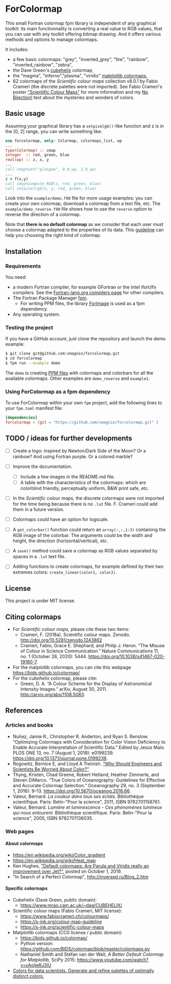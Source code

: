 # ForColormap

This small Fortran colormap fpm library is independent of any graphical toolkit: its main functionnality is converting a real value to RGB values, that you can use with any toolkit offering bitmap drawing. And it offers various methods and options to manage colormaps.

It includes:
* a few basic colormaps: "grey", "inverted_grey", "fire", "rainbow", "inverted_rainbow", "zebra",
* the Dave Green's [cubehelix](https://www.mrao.cam.ac.uk/~dag/CUBEHELIX/) colormap,
* the "magma", "inferno","plasma", "viridis" [matplotlib colormaps](https://bids.github.io/colormap/),
* 62 colormaps of the *Scientific colour maps* collection v8.0.1 by Fabio Crameri (the discrete palettes were not imported). See Fabio Crameri's poster ["Scientific Colour Maps"](https://www.fabiocrameri.ch/ws/media-library/a17d02961b3a4544961416de2d7900a4/posterscientificcolourmaps_crameri.pdf) for more information and my [No Bijection!](NO_BIJECTION.md) text about the mysteries and wonders of colors.


## Basic usage

Assuming your graphical library has a `setpixelgb()`-like function and z is in the [0, 2] range, you can write something like:

```fortran
use forcolormap, only: Colormap, colormaps_list, wp
...
type(Colormap) :: cmap
integer  :: red, green, blue
real(wp) :: z, x, y
...
call cmap%set("glasgow", 0.0_wp, 2.0_wp)
...
z = f(x,y)
call cmap%compute_RGB(z, red, green, blue)
call setpixelrgb(x, y, red, green, blue)
```

Look into the `example/demo.f90` file for more usage examples: you can create your own colormap, download a colormap from a text file, etc. The `example/demo_reverse.f90` file shows how to use the `reverse` option to reverse the direction of a colormap.

Note that **there is no default colormap** as we consider that each user must choose a colormap adapted to the properties of its data. This [guideline](https://s-ink.org/colour-map-guideline) can help you choosing the right kind of colormap.


## Installation

### Requirements

You need:

* a modern Fortran compiler, for example GFortran or the Intel ifort/ifx compilers. See the [Fortran-lang.org compilers page](https://fortran-lang.org/compilers/) for other compilers.
* The Fortran Package Manager [fpm](https://fpm.fortran-lang.org/).
  * For writing PPM files, the library [ForImage](https://github.com/gha3mi/forimage) is used as a fpm dependency.
* Any operating system.

### Testing the project

If you have a GitHub account, just clone the repository and launch the demo example:

```bash
$ git clone git@github.com:vmagnin/forcolormap.git
$ cd forcolormap
$ fpm run --example demo
```

The `demo` is creating [PPM files](https://en.wikipedia.org/wiki/Netpbm#File_formats) with colormaps and colorbars for all the available colormaps. Other examples are `demo_reverse` and `example1`.

### Using ForColormap as a fpm dependency

To use ForColormap within your own `fpm` project, add the following lines to your `fpm.toml` manifest file:

```toml
[dependencies]
forcolormap = {git = "https://github.com/vmagnin/forcolormap.git" }
```


## TODO / ideas for further developments

* [ ] Create a logo: inspired by Newton/Dark Side of the Moon? Or a rainbow? And using Fortran purple. Or a colored marble?
* [ ] Improve the documentation.
  * [ ] Include a few images in the README.md file.
  * [ ] A table with the characteristics of the colormaps: which are colorblind friendly, perceptually uniform, B&W print safe, etc.
* [ ] In the *Scientific colour maps,* the discrete colormaps were not imported for the time being because there is no `.lut` file. F. Crameri could add them in a future version.
* [ ] Colormaps could have an option for logscale.
* [ ] A `get_colorbar()` function could return an `array(:,:,1:3)` containing the RGB image of the colorbar. The arguments could be the width and height, the direction (horizontal/vertical), etc.
* [ ] A `save()` method could save a colormap as RGB values separated by spaces in a `.lut` text file.
* [ ] Adding functions to create colormaps, for example defined by their two extremes colors: `create_linear(color1, color2)`.


## License

This project is under MIT license.


## Citing colormaps

* For *Scientific colour maps,* please cite these two items:
  * Crameri, F. (2018a), Scientific colour maps. Zenodo. http://doi.org/10.5281/zenodo.1243862
  * Crameri, Fabio, Grace E. Shephard, and Philip J. Heron. “The Misuse of Colour in Science Communication.” Nature Communications 11, no. 1 (October 28, 2020): 5444. https://doi.org/10.1038/s41467-020-19160-7.
* For the matplotlib colormaps, you can cite this webpage https://bids.github.io/colormap/
* For the *cubehelix* colormap, please cite:
  * Green, D. A. “A Colour Scheme for the Display of Astronomical Intensity Images.” arXiv, August 30, 2011. http://arxiv.org/abs/1108.5083.

## References

### Articles and books

* Nuñez, Jamie R., Christopher R. Anderton, and Ryan S. Renslow. “Optimizing Colormaps with Consideration for Color Vision Deficiency to Enable Accurate Interpretation of Scientific Data.” Edited by Jesús Malo. PLOS ONE 13, no. 7 (August 1, 2018): e0199239. https://doi.org/10.1371/journal.pone.0199239.
* Rogowitz, Bernice E, and Lloyd A Treinish. [“Why Should Engineers and Scientists Be Worried About Color?”](https://github.com/amadeusine/interesting-reads/blob/master/ibm-research__why-should-engineers-and-scientists-be-worried-about-color.pdf)
* Thyng, Kristen, Chad Greene, Robert Hetland, Heather Zimmerle, and Steven DiMarco. “True Colors of Oceanography: Guidelines for Effective and Accurate Colormap Selection.” Oceanography 29, no. 3 (September 1, 2016): 9–13. https://doi.org/10.5670/oceanog.2016.66.
* Valeur, Bernard. *La couleur dans tous ses éclats.* Bibliothèque scientifique. Paris: Belin-"Pour la science", 2011, ISBN 9782701158761.
* Valeur, Bernard. *Lumière et luminescence - Ces phénomènes lumineux qui nous entourent.* Bibliothèque scientifique. Paris: Belin-"Pour la science", 2005, ISBN 9782701136035.

### Web pages

#### About colormaps
* https://en.wikipedia.org/wiki/Color_gradient
* https://en.wikipedia.org/wiki/Heat_map
* Ken Hughes, ["Default colormaps: Are Parula and Viridis really an improvement over Jet?"](https://brushingupscience.com/2019/10/01/default-colormaps-are-parula-and-viridis-really-an-improvement-over-jet/), posted on October 1, 2019.
* "In Search of a Perfect Colormap", http://inversed.ru/Blog_2.htm

#### Specific colormaps
* Cubehelix (Dave Green, public domain):
  * https://www.mrao.cam.ac.uk/~dag/CUBEHELIX/
* Scientific colour maps (Fabio Crameri, MIT license):
  * https://www.fabiocrameri.ch/colourmaps/
  * https://s-ink.org/colour-map-guideline
  * https://s-ink.org/scientific-colour-maps
* Matplotlib colormaps (CC0 license / public domain):
  * https://bids.github.io/colormap/
  * Python version: https://github.com/BIDS/colormap/blob/master/colormaps.py
  * Nathaniel Smith and Stéfan van der Walt, *A Better Default Colormap for Matplotlib,* SciPy 2015:  https://www.youtube.com/watch?v=xAoljeRJ3lU
* [Colors for data scientists. Generate and refine palettes of optimally distinct colors.](https://medialab.github.io/iwanthue/)
